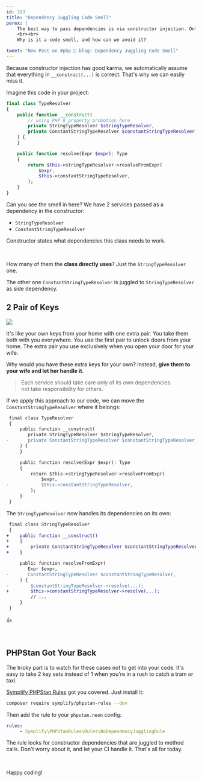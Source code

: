 ```yaml
---
id: 313
title: "Dependency Juggling Code Smell"
perex: |
    The best way to pass dependencies is via constructor injection. Only in services, we need the dependency in. I've noticed that **sometimes the dependency is passed way too early**, just to be passed to another service as a method argument.
    <br><br>
    Why is it a code smell, and how can we avoid it?

tweet: "New Post on #php 🐘 blog: Dependency Juggling Code Smell"
---
```


Because constructor injection has good karma, we automatically assume that everything in `__construct(...)` is correct. That's why we can easily miss it.

Imagine this code in your project:

```php
final class TypeResolver
{
    public function __construct(
        // using PHP 8 property promotion here
        private StringTypeResolver $stringTypeResolver,
        private ConstantStringTypeResolver $constantStringTypeResolver,
    ) {
    }

    public function resolve(Expr $expr): Type
    {
        return $this->stringTypeResolver->resolveFromExpr(
            $expr,
            $this->constantStringTypeResolver,
        );
    }
}
```

Can you see the smell in here? We have 2 services passed as a dependency in the constructor:

- `StringTypeResolver`
- `ConstantStringTypeResolver`

Constructor states what dependencies this class needs to work.

<br>

How many of them the **class directly uses**? Just the `StringTypeResolver` one.

The other one `ConstantStringTypeResolver` is juggled to `StringTypeResolver` as side dependency.

## 2 Pair of Keys

<img src="https://user-images.githubusercontent.com/924196/116310231-03810c80-a7aa-11eb-8053-508de8ba8149.jpg" class="img-thumbnail">

It's like your own keys from your home with one extra pair. You take them both with you everywhere. You use the first pair to unlock doors from your home. The extra pair you use exclusively when you open your door for your wife.

Why would you have these extra keys for your own? Instead, **give them to your wife and let her handle it**.

<blockquote class="blockquote pt-3 pb-3 text-center">
Each service should take care only of its own dependencies.
<br>
not take responsibility for others.
</blockquote>

If we apply this approach to our code, we can move the `ConstantStringTypeResolver` where it belongs:

```diff
 final class TypeResolver
 {
     public function __construct(
        private StringTypeResolver $stringTypeResolver,
-       private ConstantStringTypeResolver $constantStringTypeResolver,
     ) {
     }

     public function resolve(Expr $expr): Type
     {
         return $this->stringTypeResolver->resolveFromExpr(
             $expr,
-            $this->constantStringTypeResolver,
         );
     }
 }
```

The `StringTypeResolver` now handles its dependencies on its own:

```diff
 final class StringTypeResolver
 {
+    public function __construct()
+    {
+        private ConstantStringTypeResolver $constantStringTypeResolver,
+    }

     public function resolveFromExpr(
        Expr $expr,
-       ConstantStringTypeResolver $constantStringTypeResolver,
     ) {
-        $constantStringTypeResolver->resolve(...);
+        $this->constantStringTypeResolver->resolve(...);
         // ...
     }
 }
```

👍

<br>

## PHPStan Got Your Back

The tricky part is to watch for these cases not to get into your code. It's easy to take 2 key sets instead of 1 when you're in a rush to catch a tram or taxi.

[Symplify PHPStan Rules](https://github.com/symplify/phpstan-rules) got you covered. Just install it:

```bash
composer require symplify/phpstan-rules --dev
```

Then add the rule to your `phpstan.neon` config:

```yaml
rules:
     - Symplify\PHPStanRules\Rules\NoDependencyJugglingRule
```

The rule looks for constructor dependencies that are juggled to method calls. Don't worry about it, and let your CI handle it.
That's all for today.

<br>

Happy coding!

